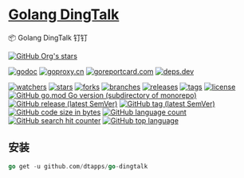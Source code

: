 <h1><a href="https://www.dtapp.net/">Golang DingTalk</a></h1>

📦 Golang DingTalk 钉钉

[comment]: <> (dtapps)
[![GitHub Org's stars](https://img.shields.io/github/stars/dtapps)](https://github.com/dtapps)

[comment]: <> (go)
[![godoc](https://pkg.go.dev/badge/github.com/dtapps/go-dingtalk?status.svg)](https://pkg.go.dev/github.com/dtapps/go-dingtalk)
[![goproxy.cn](https://goproxy.cn/stats/github.com/dtapps/go-dingtalk/badges/download-count.svg)](https://goproxy.cn/stats/github.com/dtapps/go-dingtalk)
[![goreportcard.com](https://goreportcard.com/badge/github.com/dtapps/go-dingtalk)](https://goreportcard.com/report/github.com/dtapps/go-dingtalk)
[![deps.dev](https://img.shields.io/badge/deps-go-red.svg)](https://deps.dev/go/github.com%2Fdtapps%2Fgo-dingtalk)

[comment]: <> (github.com)
[![watchers](https://badgen.net/github/watchers/dtapps/go-dingtalk)](https://github.com/dtapps/go-dingtalk/watchers)
[![stars](https://badgen.net/github/stars/dtapps/go-dingtalk)](https://github.com/dtapps/go-dingtalk/stargazers)
[![forks](https://badgen.net/github/forks/dtapps/go-dingtalk)](https://github.com/dtapps/go-dingtalk/network/members)
[![branches](https://badgen.net/github/branches/dtapps/go-dingtalk)](https://github.com/dtapps/go-dingtalk/branches)
[![releases](https://badgen.net/github/releases/dtapps/go-dingtalk)](https://github.com/dtapps/go-dingtalk/releases)
[![tags](https://badgen.net/github/tags/dtapps/go-dingtalk)](https://github.com/dtapps/go-dingtalk/tags)
[![license](https://badgen.net/github/license/dtapps/go-dingtalk)](https://github.com/dtapps/go-dingtalk/blob/master/LICENSE)
[![GitHub go.mod Go version (subdirectory of monorepo)](https://img.shields.io/github/go-mod/go-version/dtapps/go-dingtalk)](https://github.com/dtapps/go-dingtalk)
[![GitHub release (latest SemVer)](https://img.shields.io/github/v/release/dtapps/go-dingtalk)](https://github.com/dtapps/go-dingtalk/releases)
[![GitHub tag (latest SemVer)](https://img.shields.io/github/v/tag/dtapps/go-dingtalk)](https://github.com/dtapps/go-dingtalk/tags)
[![GitHub code size in bytes](https://img.shields.io/github/languages/code-size/dtapps/go-dingtalk)](https://github.com/dtapps/go-dingtalk)
[![GitHub language count](https://img.shields.io/github/languages/count/dtapps/go-dingtalk)](https://github.com/dtapps/go-dingtalk)
[![GitHub search hit counter](https://img.shields.io/github/search/dtapps/go-dingtalk/go)](https://github.com/dtapps/go-dingtalk)
[![GitHub top language](https://img.shields.io/github/languages/top/dtapps/go-dingtalk)](https://github.com/dtapps/go-dingtalk)

## 安装

```go
go get -u github.com/dtapps/go-dingtalk
```